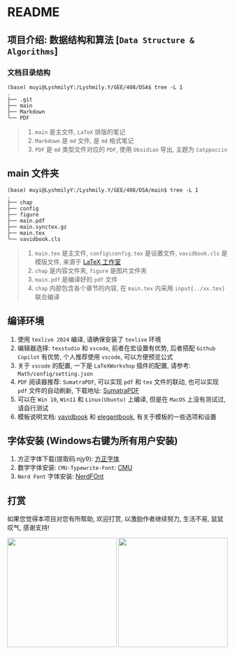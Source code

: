 # README
## 项目介绍: 数据结构和算法 [`Data Structure & Algorithms`]

### 文档目录结构

```shell
(base) muyi@LyshmilyY:/Lyshmily.Y/GEE/408/DSA$ tree -L 1
.
├── .git
├── main
├── Markdown
└── PDF
```

> 1. `main` 是主文件, `LaTeX` 排版的笔记
> 2. `Markdown` 是 `md` 文件, 是 `md` 格式笔记
> 3. `PDF` 是 `md` 类型文件对应的 `PDF`, 使用 `Obsidian` 导出, 主题为 `Catppuccin`

## main 文件夹

```shell
(base) muyi@LyshmilyY:/Lyshmily.Y/GEE/408/DSA/main$ tree -L 1
.
├── chap
├── config
├── figure
├── main.pdf
├── main.synctex.gz
├── main.tex
└── vavidbook.cls
```
> 1. `main.tex` 是主文件, `config\config.tex` 是设置文件, `vavidbook.cls` 是模版文件, 来源于 [LaTeX 工作室](https://www.latexstudio.net/index/details/index/mid/3485.html)
> 2. `chap` 是内容文件夹, `figure` 是图片文件夹
> 3. `main.pdf` 是编译好的 `pdf` 文件
> 4. `chap` 内部包含各个章节的内容, 在 `main.tex` 内采用 `input{../xx.tex}` 联合编译


## 编译环境
1. 使用 `texlive 2024` 编译, 请确保安装了 `texlive` 环境
2. 编辑器选择: `texstudio` 和 `vscode`, 前者在宏设置有优势, 后者搭配 `Github Copilot` 有优势, 个人推荐使用 `vscode`, 可以方便预览公式
3. 关于 `vscode` 的配置, 一下是 `LaTeXWorkshop` 插件的配置, 请参考: `Math/config/setting.json`
4. `PDF` 阅读器推荐: `SumatraPDF`, 可以实现 `pdf` 和 `tex` 文件的联动, 也可以实现 `pdf` 文件的自动刷新, 下载地址: [SumatraPDF](https://www.sumatrapdfreader.org/download-free-pdf-viewer.html)
5. 可以在 `Win 10`, `Win11` 和 `Linux(Ubuntu)` 上编译, 但是在 `MacOS` 上没有测试过, 请自行测试
6. 模板说明文档: [vavidbook](https://github.com/Azure1210/VividBooK) 和 [elegantbook](https://github.com/ElegantLaTeX/ElegantBook), 有关于模板的一些选项和设置

## 字体安装 (Windows右键为所有用户安装)
1. 方正字体下载(提取码:njy9): [方正字体](https://pan.baidu.com/share/init?surl=BgbQM7LoinY7m8yeP25Y7Q)
2. 数学字体安装: `CMU-Typewrite-Font`: [CMU](https://fontmeme.com/fonts/cmu-typewriter-font/)
3. `Nerd Font` 字体安装: [NerdFOnt](https://www.nerdfonts.com/font-downloads)

## 打赏
如果您觉得本项目对您有所帮助, 欢迎打赏, 以激励作者继续努力, 生活不易, 鼠鼠叹气, 感谢支持!
<center class="half">
<img src="https://yjl0928-image-1328687625.cos.ap-beijing.myqcloud.com/Image/README-%E6%94%AF%E4%BB%98%E5%AE%9D.jpg" width=250/>
<img src="https://yjl0928-image-1328687625.cos.ap-beijing.myqcloud.com/Image/README-%E5%BE%AE%E4%BF%A1.png" width=250/>
</center>

